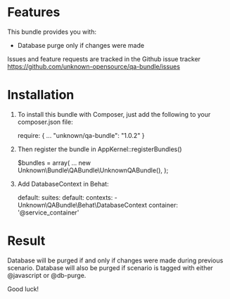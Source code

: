 Features
======================
This bundle provides you with:

- Database purge only if changes were made

Issues and feature requests are tracked in the Github issue tracker https://github.com/unknown-opensource/qa-bundle/issues

Installation
======================

1. To install this bundle with Composer, just add the following to your composer.json file:


    require: {
        ...
        "unknown/qa-bundle": "1.0.2"
    }


2. Then register the bundle in AppKernel::registerBundles()


    $bundles = array(
        ...
        new Unknown\Bundle\QABundle\UnknownQABundle(),
    );

3. Add DatabaseContext in Behat:


    default:
        suites:
            default:
                contexts:
                    - Unknown\QABundle\Behat\DatabaseContext
                        container:   '@service_container'


Result
======================

Database will be purged if and only if changes were made during previous scenario.
Database will also be purged if scenario is tagged with either @javascript or @db-purge.

Good luck!
